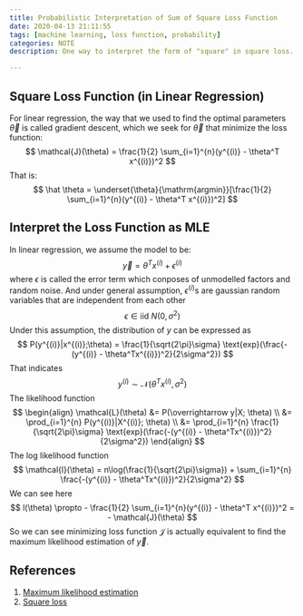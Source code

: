 ```yaml
---
title: Probabilistic Interpretation of Sum of Square Loss Function
date: 2020-04-13 21:11:55
tags: [machine learning, loss function, probability]
categories: NOTE
description: One way to interpret the form of "square" in square loss.

---
```


## Square Loss Function (in Linear Regression)

For linear regression, the way that we used to find the optimal parameters $\overrightarrow \theta$ is called gradient descent, which we seek for $\overrightarrow \theta$ that minimize the loss function:
$$
\mathcal{J}(\theta) = \frac{1}{2} \sum_{i=1}^{n}(y^{(i)} - \theta^T x^{(i)})^2
$$
That is:
$$
\hat \theta = \underset{\theta}{\mathrm{argmin}}[\frac{1}{2} \sum_{i=1}^{n}(y^{(i)} - \theta^T x^{(i)})^2]
$$

## Interpret the Loss Function as MLE

In linear regression, we assume the model to be:
$$
\overrightarrow y = \theta^T x^{(i)} + \epsilon^{(i)}
$$
where $\epsilon$ is called the error term which conposes of unmodelled factors and random noise. And under general assumption, $\epsilon^{(i)}$s are gaussian random variables that are independent from each other
$$
\epsilon \in \text{iid }N(0,\sigma^2) 
$$
Under this assumption, the distribution of $y$ can be expressed as
$$
P(y^{(i)}|x^{(i)};\theta) = \frac{1}{\sqrt{2\pi}\sigma} \text{exp}(\frac{-(y^{(i)} - \theta^Tx^{(i)})^2}{2\sigma^2})
$$
That indicates
$$
y^{(i)} \sim \mathcal{N}(\theta^Tx^{(i)}, \sigma^2)
$$
The likelihood function
$$
\begin{align}
\mathcal{L}(\theta) &= P(\overrightarrow y|X; \theta) \\
&= \prod_{i=1}^{n} P(y^{(i)}|X^{(i)}; \theta) \\
&= \prod_{i=1}^{n} \frac{1}{\sqrt{2\pi}\sigma} \text{exp}(\frac{-(y^{(i)} - \theta^Tx^{(i)})^2}{2\sigma^2})
\end{align}
$$
The log likelihood function
$$
\mathcal{l}(\theta) = n\log(\frac{1}{\sqrt{2\pi}\sigma}) + \sum_{i=1}^{n} \frac{-(y^{(i)} - \theta^Tx^{(i)})^2}{2\sigma^2}
$$
We can see here
$$
l(\theta) \propto  - \frac{1}{2} \sum_{i=1}^{n}(y^{(i)} - \theta^T x^{(i)})^2 = - \mathcal{J}(\theta)
$$
So we can see minimizing loss function $\mathcal{J}$ is actually equivalent to find the maximum likelihood estimation of $\overrightarrow y$.



## References

1. [Maximum likelihood estimation](https://en.wikipedia.org/wiki/Maximum_likelihood_estimation)
2. [Square loss](http://pages.cs.wisc.edu/~matthewb/pages/notes/pdf/lossfunctions/SquaredLoss.pdf)